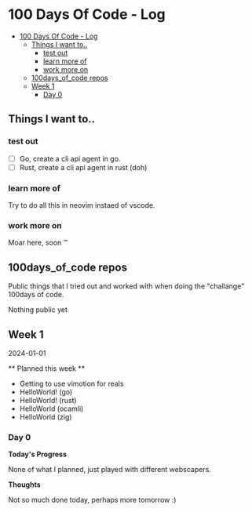 # 100 Days Of Code - Log

- [100 Days Of Code - Log](#100-days-of-code---log)
  - [Things I want to..](#things-i-want-to)
    - [test out](#test-out)
    - [learn more of](#learn-more-of)
    - [work more on](#work-more-on)
  - [100days_of_code repos](#100days_of_code-repos)
  - [Week 1](#week-1)
    - [Day 0](#day-0)

## Things I want to..

### test out

- [ ] Go, create a cli api agent in go.
- [ ] Rust, create a cli api agent in rust (doh)

### learn more of

Try to do all this in neovim instaed of vscode.

### work more on

Moar here, soon :tm:

## 100days_of_code repos

Public things that I tried out and worked with when doing the "challange" 100days of code.

Nothing public yet

## Week 1

2024-01-01

** Planned this week **

- Getting to use vimotion for reals
- HelloWorld! (go)
- HelloWorld! (rust)
- HelloWorld (ocamli)
- HelloWorld (zig)

### Day 0 ####
**Today's Progress**

None of what I planned, just played with different webscapers.  


**Thoughts**

Not so much done today, perhaps more tomorrow :)
